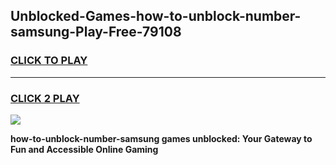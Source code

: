 
## Unblocked-Games-how-to-unblock-number-samsung-Play-Free-79108
<h3>
<a href="https://premium76.site?title=how-to-unblock-number-samsung&ref=21A">CLICK TO PLAY</a></h3>
<hr>

<h3>
<a href="https://premium76.site?title=how-to-unblock-number-samsung&ref=21A">CLICK 2 PLAY</a>
  
</h3>

<a href="https://premium76.site?title=how-to-unblock-number-samsung&ref=21A"><img src="https://clearcache.store/games.png"></a>


**how-to-unblock-number-samsung games unblocked: Your Gateway to Fun and Accessible Online Gaming**
